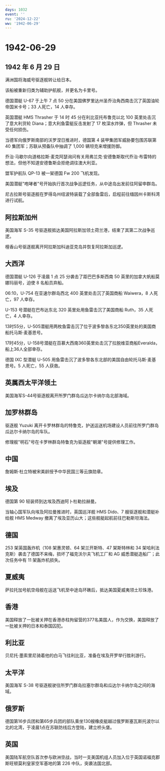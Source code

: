 ```yaml
---
days: 1032
event: ''
ru: '2024-12-22'
ww: '1942-06-29'
---
```


# 1942-06-29

## 1942 年 6 月 29 日

满洲国将海威号驱逐舰转让给日本。

该船被重新归类为辅助护航舰，并更名为卡里号。

德国潜艇 U-67 于上午 7 点 50
分在美国佛罗里达州圣乔治角西南击沉了英国油轮帝国米卡号；33 人死亡，14
人幸存。

英国潜艇 HMS Thrasher 于 14 时 45 分在利比亚托布鲁克以北 100
英里处击沉了意大利货轮 Diana；意大利鱼雷艇反击发射了 17 枚深水炸弹，但
Thrasher 未受任何损伤。

当德军向俄罗斯南部的沃罗涅日推进时，德国第 4 装甲集团军威胁要包围苏联第
40 集团军；苏联从预备队中抽调了 1,000 辆坦克来增援防御。

乔治·马歇尔向道格拉斯·麦克阿瑟询问有关用弗兰克·安德鲁斯取代乔治·布雷特的想法，但他不知道安德鲁斯会拒绝调往澳大利亚。

盟军护航队 QP-13 被一架德国 Fw 200 飞机发现。

美国潜艇"咆哮者"号开始执行首次战争巡逻任务，从中途岛出发前往阿留申群岛。

尼古拉斯号驱逐舰在罗得岛州纽波特装载了全部鱼雷后，启程前往缅因州卡斯科湾进行试航。

## 阿拉斯加州

美国海军 S-35
号驱逐舰抵达美国阿拉斯加领土荷兰港，结束了其第二次战争巡逻。

檀香山号驱逐舰离开阿拉斯加科迪亚克岛并恢复阿拉斯加巡逻。

## 大西洋

德国潜艇 U-126 于凌晨 1 点 25 分袭击了距巴巴多斯西南 50
英里的加拿大帆船莫娜玛丽号，迫使 8 名船员弃船。

06:10，U-754 在亚速尔群岛西北 400 英里处击沉了英国商船 Waiwera，8
人死亡，97 人幸存。

U-153 号潜艇在巴布达东北 320 英里处用鱼雷击沉了美国商船 Ruth，35
人死亡，4 人幸存。

13时55分，U-505潜艇用两枚鱼雷击沉了位于波多黎各东北350英里处的美国商船托马斯·麦基恩号。

17时45分，U-158号潜艇在百慕大西南360英里处击沉了拉脱维亚商船Everalda，船上36人全部幸存。

德国 IXC 型潜艇 U-505
用鱼雷击沉了波多黎各东北部的美国自由轮托马斯·麦基恩号。5 人死亡，55
人获救。

## 英属西太平洋领土

美国海军S-44号驱逐舰离开所罗门群岛瓜达尔卡纳尔岛北部海域。

## 加罗林群岛

驱逐舰 Yuzuki
离开卡罗林群岛的特鲁克，护送运送机场建设人员前往所罗门群岛瓜达尔卡纳尔岛的车队。

修理舰"明石"号在卡罗林群岛特鲁克为驱逐舰"朝潮"号提供修理工作。

## 中国

詹姆斯·杜立特被宋美龄授予中华民国三等云旗勋章。

## 埃及

德国第 90 轻装师到达埃及西迪阿卜杜勒拉赫曼。

当轴心国军队向埃及阿拉曼推进时，英国巡洋舰 HMS Dido、7
艘驱逐舰和潜艇补给舰 HMS Medway
撤离了埃及亚历山大；这些舰艇起航前往巴勒斯坦海法。

## 德国

253 架英国轰炸机（108 架惠灵顿、64 架兰开斯特、47 架斯特林和 34
架哈利法克斯）袭击了德国不来梅，损坏了福克沃尔夫飞机工厂和 AG
威悉潜艇造船厂；此次任务中有 11 架轰炸机损失。

## 夏威夷

萨拉托加号航空母舰在运送飞机至中途岛环礁后，抵达美国夏威夷领土珍珠港。

## 香港

美国释放了一批被关押在香港赤柱拘留营的377名美国人，作为交换，美国释放了一批被关押的日本和泰国囚犯。

## 利比亚

贝尼托·墨索里尼骑着他的白马飞往利比亚，准备在埃及开罗举行胜利游行。

## 太平洋

美国海军 S-38
号驱逐舰驶往所罗门群岛拉塞尔群岛和瓜达尔卡纳尔岛之间的海域。

## 俄罗斯

德国第16步兵团和第65步兵团的部队乘坐130艘橡皮艇越过俄罗斯塞瓦斯托波尔以北的北湾，于凌晨1点在苏联防线后方登陆，建立桥头堡。

## 英国

美国陆军航空队首次参与欧洲空战，当时一支美国机组人员加入位于英国诺福克郡斯旺顿莫利皇家空军基地的第
226 中队，突袭法国北部。
